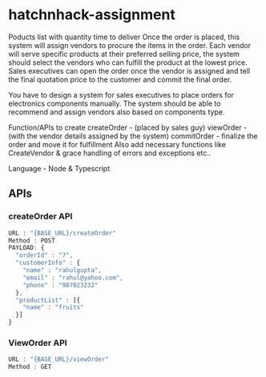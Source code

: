 # hatchnhack-assignment

Poducts list with quantity
time to deliver
Once the order is placed, this system will assign vendors to procure the items in the order. Each vendor will serve specific products at their preferred selling price, the system should select the vendors who can fulfill the product at the lowest price.
Sales executives can open the order once the vendor is assigned and tell the final quotation price to the customer and commit the final order.

You have to design a system for sales executives to place orders for electronics components manually. The system should be able to recommend and assign vendors also based on components type.

Function/APIs to create
createOrder - (placed by sales guy)
viewOrder - (with the vendor details assigned by the system)
commitOrder - finalize the order and move it for fulfillment
Also add necessary functions like CreateVendor & grace handling of errors and exceptions etc..

Language - Node & Typescript



## APIs

### createOrder API

```js
URL : "{BASE_URL}/createOrder"
Method : POST
PAYLOAD: {
  "orderId" : "7",
  "customerInfo" : {
    "name" : "rahulgupta",
    "email" : "rahul@yahoo.com",
    "phone" : "987023232"
  },
  "productList" : [{
    "name" : "fruits"
  }]
}
```

### ViewOrder API

```js
URL : "{BASE_URL}/viewOrder"
Method : GET
```

